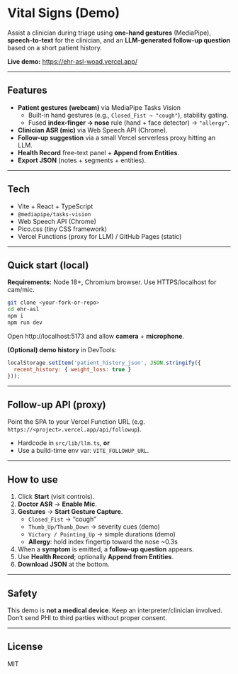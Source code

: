 # Vital Signs (Demo)

Assist a clinician during triage using **one-hand gestures** (MediaPipe), **speech-to-text** for the clinician, and an **LLM-generated follow-up question** based on a short patient history.

**Live demo:** https://ehr-asl-woad.vercel.app/

---

## Features
- **Patient gestures (webcam)** via MediaPipe Tasks Vision  
  - Built-in hand gestures (e.g., `Closed_Fist → "cough"`), stability gating.  
  - Fused **index-finger → nose** rule (hand + face detector) → `"allergy"`.
- **Clinician ASR (mic)** via Web Speech API (Chrome).
- **Follow-up suggestion** via a small Vercel serverless proxy hitting an LLM.
- **Health Record** free-text panel + **Append from Entities**.
- **Export JSON** (notes + segments + entities).

---

## Tech
- Vite + React + TypeScript  
- `@mediapipe/tasks-vision`  
- Web Speech API (Chrome)  
- Pico.css (tiny CSS framework)  
- Vercel Functions (proxy for LLM) / GitHub Pages (static)

---

## Quick start (local)

**Requirements:** Node 18+, Chromium browser. Use HTTPS/localhost for cam/mic.

~~~bash
git clone <your-fork-or-repo>
cd ehr-asl
npm i
npm run dev
~~~

Open http://localhost:5173 and allow **camera** + **microphone**.

**(Optional) demo history** in DevTools:
~~~js
localStorage.setItem('patient_history_json', JSON.stringify({
  recent_history: { weight_loss: true }
}));
~~~

---

## Follow-up API (proxy)

Point the SPA to your Vercel Function URL (e.g. `https://<project>.vercel.app/api/followup`).

- Hardcode in `src/lib/llm.ts`, **or**
- Use a build-time env var: `VITE_FOLLOWUP_URL`.

---

## How to use
1. Click **Start** (visit controls).
2. **Doctor ASR** → **Enable Mic**.
3. **Gestures** → **Start Gesture Capture**.  
   - `Closed_Fist` → “cough”  
   - `Thumb_Up/Thumb_Down` → severity cues (demo)  
   - `Victory / Pointing_Up` → simple durations (demo)  
   - **Allergy**: hold index fingertip toward the nose ~0.3s
4. When a **symptom** is emitted, a **follow-up question** appears.
5. Use **Health Record**; optionally **Append from Entities**.
6. **Download JSON** at the bottom.

---

## Safety
This demo is **not a medical device**. Keep an interpreter/clinician involved. Don’t send PHI to third parties without proper consent.

---

## License
MIT
